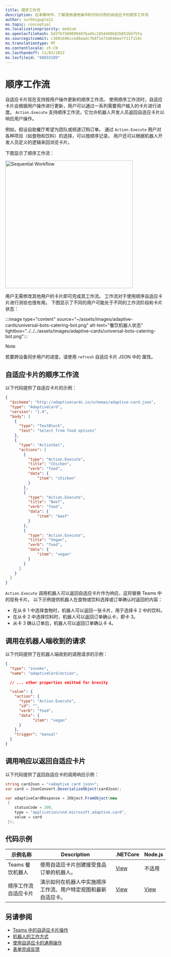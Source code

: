 ```yaml
---
title: 顺序工作流
description: 在本模块中，了解使用通用操作和代码示例的自适应卡的顺序工作流
author: surbhigupta12
ms.topic: conceptual
ms.localizationpriority: medium
ms.openlocfilehash: bd3fbf560099487ba45c2454460b82b852b675fa
ms.sourcegitcommit: c3601696cced9aadc764f1e734646ee7711f154c
ms.translationtype: MT
ms.contentlocale: zh-CN
ms.lasthandoff: 11/03/2022
ms.locfileid: "68833189"
---
```

# <a name="sequential-workflows"></a>顺序工作流

自适应卡片现在支持按用户操作更新的顺序工作流。 使用顺序工作流时，自适应卡片会根据用户操作进行更新，用户可以通过一系列需要用户输入的卡片进行进度。 `Action.Execute` 支持顺序工作流，它允许机器人开发人员返回自适应卡片以响应用户操作。

例如，假设自助餐厅希望为团队或频道订购订单。 通过 `Action.Execute` 用户对各种项目（如食物和饮料）的选择，可以按顺序记录。 用户还可以根据机器人开发人员定义的逻辑来回浏览卡片。 <br/>

下图显示了顺序工作流：

<img src="~/assets/images/bots/sequentialWorkflow.gif" alt="Sequential Workflow" width="400"/>

用户无需修改其他用户的卡片即可完成其工作流。 工作流对于使用顺序自适应卡片进行测验也很有用。 下图显示了不同的用户可能处于不同的工作流阶段和卡片状态：

:::image type="content" source="~/assets/images/adaptive-cards/universal-bots-catering-bot.png" alt-text="餐饮机器人状态" lightbox="../../../assets/images/adaptive-cards/universal-bots-catering-bot.png":::

> [!NOTE]
> 若要跨设备同步用户的进度，请使用 `refresh` 自适应卡片 JSON 中的 属性。

## <a name="sequential-workflow-for-adaptive-cards"></a>自适应卡片的顺序工作流

以下代码提供了自适应卡片的示例：

```JSON
{
  "$schema": "http://adaptivecards.io/schemas/adaptive-card.json",
  "type": "AdaptiveCard",
  "version": "1.4",
  "body": [
    {
      "type": "TextBlock",
      "text": "Select from food options"
    },
    { 
      "type": "ActionSet",
      "actions": [
        {
          "type": "Action.Execute",
          "title": "Chicken",
          "verb": "food",
          "data": {
              "item": "chicken"
          }
        },
        {
          "type": "Action.Execute",
          "title": "Beef",
          "verb": "food",
          "data": {
              "item": "beef"
          }
        },
        {
          "type": "Action.Execute",
          "title": "Vegan",
          "verb": "food",
          "data": {
              "item": "vegan"
          }
        }
      ]
    }
  ]
}
```

`Action.Execute` 调用机器人可以返回自适应卡片作为响应，这将替换 Teams 中的现有卡片。
以下示例提供机器人在食物或饮料选择或订单确认时返回的内容：

* 在从卡 1 中选择食物时，机器人可以返回一张卡片，用于选择卡 2 中的饮料。
* 在从卡 2 中选择饮料时，机器人可以返回订单确认卡，即卡 3。
* 从卡 3 确认订单后，机器人可以返回订单确认卡 4。

## <a name="invoke-request-received-on-bot-side"></a>调用在机器人端收到的请求

以下代码提供了在机器人端收到的调用请求的示例：

```JSON
{ 
  "type": "invoke",
  "name": "adaptiveCard/action",

  // ... other properties omitted for brevity

  "value": { 
    "action": { 
      "type": "Action.Execute", 
      "id": "", 
      "verb": "food",
      "data": { 
            "item": "vegan"
      } 
    },
    "trigger": "manual" 
  }
}
```

## <a name="invoke-response-to-return-adaptive-cards"></a>调用响应以返回自适应卡片

以下代码提供了返回自适应卡的调用响应示例：

```C#
string cardJson = "<adaptive card json>";
var card = JsonConvert.DeserializeObject(cardJson);

var adaptiveCardResponse = JObject.FromObject(new
 {
    statusCode = 200,
    type = "application/vnd.microsoft.adaptive.card",
    value = card
 });
```

## <a name="code-samples"></a>代码示例

|示例名称 | Description | .NETCore | Node.js |
|----------------|-----------------|--------------|--------------|
| Teams 餐饮机器人 | 使用自适应卡片创建接受食品订单的机器人。 |[View](https://github.com/OfficeDev/Microsoft-Teams-Samples/tree/main/samples/bot-teams-catering/csharp)| 不适用 |
| 顺序工作流自适应卡片 | 演示如何在机器人中实施顺序工作流、用户特定视图和最新自适应卡。 | [View](https://github.com/OfficeDev/Microsoft-Teams-Samples/tree/main/samples/bot-sequential-flow-adaptive-cards/csharp) | [View](https://github.com/OfficeDev/Microsoft-Teams-Samples/tree/main/samples/bot-sequential-flow-adaptive-cards/nodejs) |

## <a name="see-also"></a>另请参阅

* [Teams 中的自适应卡片操作](~/task-modules-and-cards/cards/cards-actions.md#adaptive-cards-actions)
* [机器人的工作方式](/azure/bot-service/bot-builder-basics?view=azure-bot-service-4.0&preserve-view=true)
* [使用自适应卡的通用操作](Work-with-universal-actions-for-adaptive-cards.md)
* [表单完成反馈](~/bots/how-to/conversations/conversation-messages.md#form-completion-feedback)
